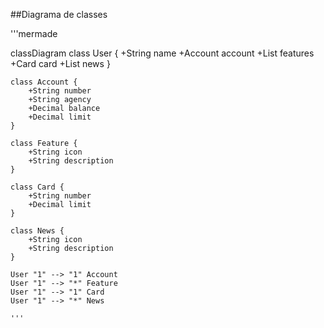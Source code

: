 ##Diagrama de classes

'''mermade

classDiagram
    class User {
        +String name
        +Account account
        +List<Feature> features
        +Card card
        +List<News> news
    }

    class Account {
        +String number
        +String agency
        +Decimal balance
        +Decimal limit
    }

    class Feature {
        +String icon
        +String description
    }

    class Card {
        +String number
        +Decimal limit
    }

    class News {
        +String icon
        +String description
    }

    User "1" --> "1" Account
    User "1" --> "*" Feature
    User "1" --> "1" Card
    User "1" --> "*" News

    '''
